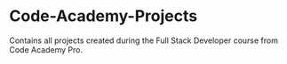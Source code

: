 # Code-Academy-Projects
 Contains all projects created during the Full Stack Developer course from Code Academy Pro.

